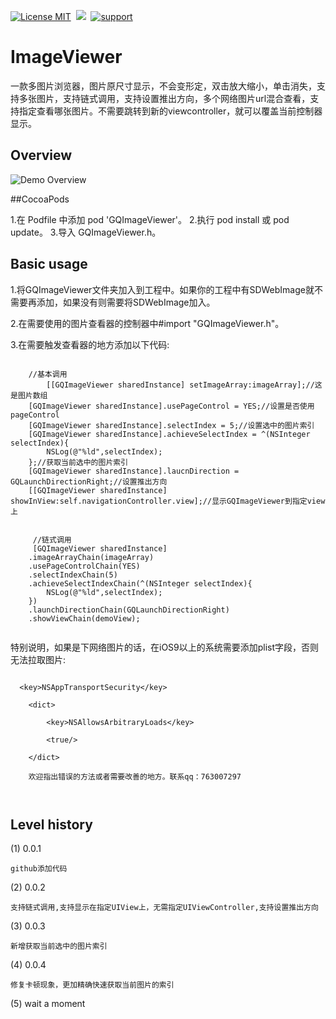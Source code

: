 [![License MIT](https://img.shields.io/badge/license-MIT-green.svg?style=flat)](https://raw.githubusercontent.com/angelcs1990/GQImageViewer/master/LICENSE)&nbsp;
[![](https://img.shields.io/badge/platform-iOS-brightgreen.svg)](http://cocoapods.org/?q=GQImageViewer)&nbsp;
[![support](https://img.shields.io/badge/support-iOS6.0%2B-blue.svg)](https://www.apple.com/nl/ios/)&nbsp;
# ImageViewer
一款多图片浏览器，图片原尺寸显示，不会变形定，双击放大缩小，单击消失，支持多张图片，支持链式调用，支持设置推出方向，多个网络图片url混合查看，支持指定查看哪张图片。不需要跳转到新的viewcontroller，就可以覆盖当前控制器显示。

## Overview

![Demo Overview](https://github.com/g763007297/ImageViewer/blob/master/Screenshot/demo.gif)

##CocoaPods

1.在 Podfile 中添加 pod 'GQImageViewer'。
2.执行 pod install 或 pod update。
3.导入 GQImageViewer.h。

## Basic usage

1.将GQImageViewer文件夹加入到工程中。如果你的工程中有SDWebImage就不需要再添加，如果没有则需要将SDWebImage加入。

2.在需要使用的图片查看器的控制器中#import "GQImageViewer.h"。

3.在需要触发查看器的地方添加以下代码:

```objc

    //基本调用
        [[GQImageViewer sharedInstance] setImageArray:imageArray];//这是图片数组
    [GQImageViewer sharedInstance].usePageControl = YES;//设置是否使用pageControl
    [GQImageViewer sharedInstance].selectIndex = 5;//设置选中的图片索引
    [GQImageViewer sharedInstance].achieveSelectIndex = ^(NSInteger selectIndex){
        NSLog(@"%ld",selectIndex);
    };//获取当前选中的图片索引
    [GQImageViewer sharedInstance].laucnDirection = GQLaunchDirectionRight;//设置推出方向
    [[GQImageViewer sharedInstance] showInView:self.navigationController.view];//显示GQImageViewer到指定view上

 
	 //链式调用
	 [GQImageViewer sharedInstance]
    .imageArrayChain(imageArray)
    .usePageControlChain(YES)
    .selectIndexChain(5)
    .achieveSelectIndexChain(^(NSInteger selectIndex){
        NSLog(@"%ld",selectIndex);
    })
    .launchDirectionChain(GQLaunchDirectionRight)
    .showViewChain(demoView);
  
```

  特别说明，如果是下网络图片的话，在iOS9以上的系统需要添加plist字段，否则无法拉取图片:
  
```objc
  
  <key>NSAppTransportSecurity</key>
  
	<dict>
	
		<key>NSAllowsArbitraryLoads</key>
		
		<true/>
		
	</dict>
	
	欢迎指出错误的方法或者需要改善的地方。联系qq：763007297
	
	
``` 
	
## Level history
	
(1) 0.0.1

	github添加代码
	
(2) 0.0.2
	
	支持链式调用,支持显示在指定UIView上，无需指定UIViewController,支持设置推出方向

(3) 0.0.3
 
	新增获取当前选中的图片索引
	
(4) 0.0.4

	修复卡顿现象，更加精确快速获取当前图片的索引

(5) wait a moment
